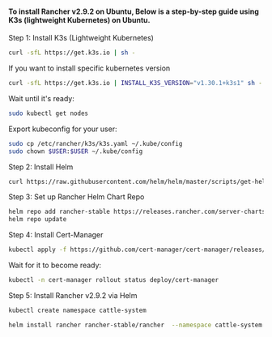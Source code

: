 #### To install Rancher v2.9.2 on Ubuntu, Below is a step-by-step guide using K3s (lightweight Kubernetes) on Ubuntu.

Step 1: Install K3s (Lightweight Kubernetes)
 ```bash
curl -sfL https://get.k3s.io | sh - 
```
If you want to install specific kubernetes version 
 ```bash
curl -sfL https://get.k3s.io | INSTALL_K3S_VERSION="v1.30.1+k3s1" sh -
```

Wait until it's ready:

 ```bash
sudo kubectl get nodes
```

Export kubeconfig for your user:

```bash
sudo cp /etc/rancher/k3s/k3s.yaml ~/.kube/config
sudo chown $USER:$USER ~/.kube/config
```

Step 2: Install Helm
 ```bash
curl https://raw.githubusercontent.com/helm/helm/master/scripts/get-helm-3 | bash
```

Step 3: Set up Rancher Helm Chart Repo
 ```bash
helm repo add rancher-stable https://releases.rancher.com/server-charts/stable
helm repo update
```

Step 4: Install Cert-Manager
 ```bash
kubectl apply -f https://github.com/cert-manager/cert-manager/releases/download/v1.12.3/cert-manager.yaml
```

Wait for it to become ready:
 ```bash
kubectl -n cert-manager rollout status deploy/cert-manager
```

Step 5: Install Rancher v2.9.2 via Helm
 ```bash
kubectl create namespace cattle-system
```

 ```bash
helm install rancher rancher-stable/rancher  --namespace cattle-system  --set hostname=amolkrancher-testing.do.support.rancher.space --set replicas=1 --version 2.10.2 --set bootstrapPassword=Rancher@1234
```

